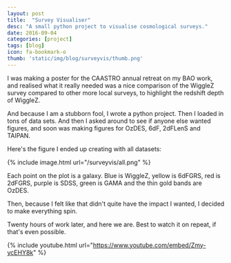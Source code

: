 ```yaml
---
layout: post
title:  "Survey Visualiser"
desc: "A small python project to visualise cosmological surveys."
date: 2016-09-04
categories: [project]
tags: [blog]
icon: fa-bookmark-o
thumb: 'static/img/blog/surveyvis/thumb.png'
---
```


I was making a poster for the CAASTRO annual retreat on my BAO work,
and realised what it really needed was a nice comparison of the 
WiggleZ survey compared to other more local surveys, to highlight
the redshift depth of WiggleZ.

And because I am a stubborn fool, I wrote a python project. Then
I loaded in tons of data sets. And then I asked around to see if
anyone else wanted figures, and soon was making figures for 
OzDES, 6dF, 2dFLenS and TAIPAN.

Here's the figure I ended up creating with all datasets:

{% include image.html url="/surveyvis/all.png"  %}

Each point on the plot is a galaxy. Blue is WiggleZ, yellow is
6dFGRS, red is 2dFGRS, purple is SDSS, green is GAMA and the 
thin gold bands are OzDES.

Then, because I felt like that didn't quite have the impact I wanted,
I decided to make everything spin.

Twenty hours of work later, and here we are. Best to watch it on repeat,
if that's even possible.

{% include youtube.html url="https://www.youtube.com/embed/Zmy-ycEHY8k"  %}

